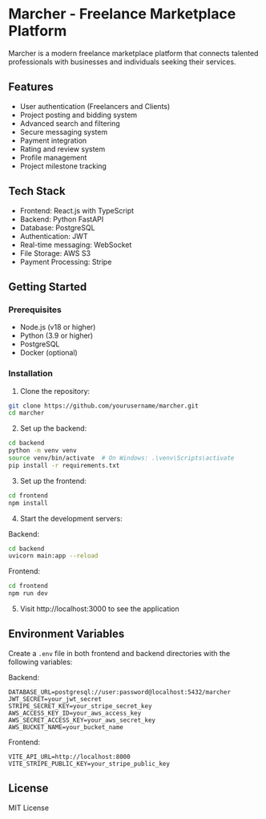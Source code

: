 # Marcher - Freelance Marketplace Platform

Marcher is a modern freelance marketplace platform that connects talented professionals with businesses and individuals seeking their services.

## Features

- User authentication (Freelancers and Clients)
- Project posting and bidding system
- Advanced search and filtering
- Secure messaging system
- Payment integration
- Rating and review system
- Profile management
- Project milestone tracking

## Tech Stack

- Frontend: React.js with TypeScript
- Backend: Python FastAPI
- Database: PostgreSQL
- Authentication: JWT
- Real-time messaging: WebSocket
- File Storage: AWS S3
- Payment Processing: Stripe

## Getting Started

### Prerequisites

- Node.js (v18 or higher)
- Python (3.9 or higher)
- PostgreSQL
- Docker (optional)

### Installation

1. Clone the repository:
```bash
git clone https://github.com/yourusername/marcher.git
cd marcher
```

2. Set up the backend:
```bash
cd backend
python -m venv venv
source venv/bin/activate  # On Windows: .\venv\Scripts\activate
pip install -r requirements.txt
```

3. Set up the frontend:
```bash
cd frontend
npm install
```

4. Start the development servers:

Backend:
```bash
cd backend
uvicorn main:app --reload
```

Frontend:
```bash
cd frontend
npm run dev
```

5. Visit http://localhost:3000 to see the application

## Environment Variables

Create a `.env` file in both frontend and backend directories with the following variables:

Backend:
```
DATABASE_URL=postgresql://user:password@localhost:5432/marcher
JWT_SECRET=your_jwt_secret
STRIPE_SECRET_KEY=your_stripe_secret_key
AWS_ACCESS_KEY_ID=your_aws_access_key
AWS_SECRET_ACCESS_KEY=your_aws_secret_key
AWS_BUCKET_NAME=your_bucket_name
```

Frontend:
```
VITE_API_URL=http://localhost:8000
VITE_STRIPE_PUBLIC_KEY=your_stripe_public_key
```

## License

MIT License
